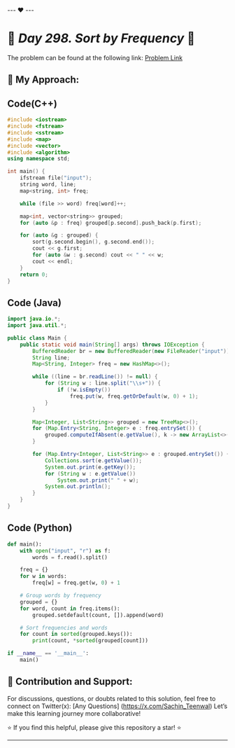 --- ❤️ ---

# 🚀 _Day 298. Sort by Frequency_ 🧠


The problem can be found at the following link: [Problem Link](https://www.interviewbit.com/problems/sort-by-frequency/)

## 🎯 **My Approach:**


## Code(C++)
```cpp
#include <iostream>
#include <fstream>
#include <sstream>
#include <map>
#include <vector>
#include <algorithm>
using namespace std;

int main() {
    ifstream file("input");
    string word, line;
    map<string, int> freq;

    while (file >> word) freq[word]++;

    map<int, vector<string>> grouped;
    for (auto &p : freq) grouped[p.second].push_back(p.first);

    for (auto &g : grouped) {
        sort(g.second.begin(), g.second.end());
        cout << g.first;
        for (auto &w : g.second) cout << " " << w;
        cout << endl;
    }
    return 0;
}

```

## Code (Java)

```java
import java.io.*;
import java.util.*;

public class Main {
    public static void main(String[] args) throws IOException {
        BufferedReader br = new BufferedReader(new FileReader("input"));
        String line;
        Map<String, Integer> freq = new HashMap<>();

        while ((line = br.readLine()) != null) {
            for (String w : line.split("\\s+")) {
                if (!w.isEmpty())
                    freq.put(w, freq.getOrDefault(w, 0) + 1);
            }
        }

        Map<Integer, List<String>> grouped = new TreeMap<>();
        for (Map.Entry<String, Integer> e : freq.entrySet()) {
            grouped.computeIfAbsent(e.getValue(), k -> new ArrayList<>()).add(e.getKey());
        }

        for (Map.Entry<Integer, List<String>> e : grouped.entrySet()) {
            Collections.sort(e.getValue());
            System.out.print(e.getKey());
            for (String w : e.getValue())
                System.out.print(" " + w);
            System.out.println();
        }
    }
}

```

## Code (Python)

```python
def main():
    with open("input", "r") as f:
        words = f.read().split()

    freq = {}
    for w in words:
        freq[w] = freq.get(w, 0) + 1

    # Group words by frequency
    grouped = {}
    for word, count in freq.items():
        grouped.setdefault(count, []).append(word)

    # Sort frequencies and words
    for count in sorted(grouped.keys()):
        print(count, *sorted(grouped[count]))

if __name__ == '__main__':
    main()

```



## 🎯 **Contribution and Support:**

For discussions, questions, or doubts related to this solution, feel free to connect on Twitter(x): [Any Questions] (https://x.com/Sachin_Teenwal) Let’s make this learning journey more collaborative!

⭐ If you find this helpful, please give this repository a star! ⭐

---
